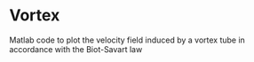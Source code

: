 # Vortex
Matlab code to plot the velocity field induced by a vortex tube in accordance with the Biot-Savart law
